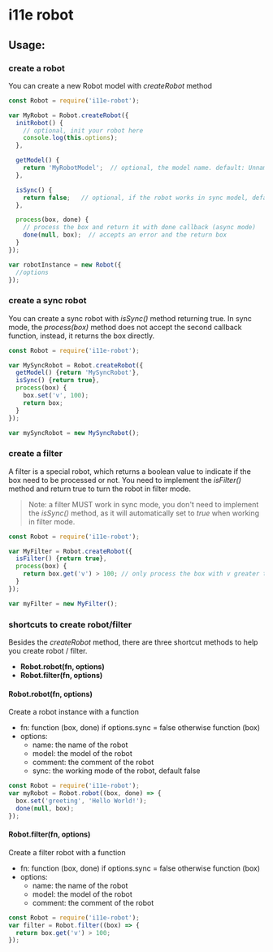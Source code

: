# i11e robot

## Usage:

### create a robot

You can create a new Robot model with *createRobot* method

```javascript
const Robot = require('i11e-robot');

var MyRobot = Robot.createRobot({
  initRobot() {
    // optional, init your robot here
    console.log(this.options);
  },

  getModel() {
    return 'MyRobotModel';  // optional, the model name. default: Unnamed Robot
  },

  isSync() {
    return false;   // optional, if the robot works in sync model, default: false;
  },

  process(box, done) {
    // process the box and return it with done callback (async mode)
    done(null, box);  // accepts an error and the return box
  }
});

var robotInstance = new Robot({
  //options
});
```

### create a sync robot

You can create a sync robot with *isSync()* method returning true. In sync mode, the *process(box)* method does not accept the second callback function, instead, it returns the box directly.

```javascript
const Robot = require('i11e-robot');

var MySyncRobot = Robot.createRobot({
  getModel() {return 'MySyncRobot'},
  isSync() {return true},
  process(box) {
    box.set('v', 100);
    return box;
  }
});

var mySyncRobot = new MySyncRobot();
```

### create a filter

A filter is a special robot, which returns a boolean value to indicate if the box need to be processed or not. You need to implement the *isFilter()* method and return true to turn the robot in filter mode.

> Note: a filter MUST work in sync mode, you don't need to implement the *isSync()* method, as it will automatically set to *true* when working in filter mode.

```javascript
const Robot = require('i11e-robot');

var MyFilter = Robot.createRobot({
  isFilter() {return true},
  process(box) {
    return box.get('v') > 100; // only process the box with v greater than 100
  }
});

var myFilter = new MyFilter();
```

### shortcuts to create robot/filter

Besides the *createRobot* method, there are three shortcut methods to help you create robot / filter.

- **Robot.robot(fn, options)**
- **Robot.filter(fn, options)**

#### Robot.robot(fn, options)

Create a robot instance with a function

- fn: function (box, done) if options.sync = false otherwise function (box)
- options:
  - name: the name of the robot
  - model: the model of the robot
  - comment: the comment of the robot
  - sync: the working mode of the robot, default false

```javascript
const Robot = require('i11e-robot');
var myRobot = Robot.robot((box, done) => {
  box.set('greeting', 'Hello World!');
  done(null, box);
});
```

#### Robot.filter(fn, options)

Create a filter robot with a function
- fn: function (box, done) if options.sync = false otherwise function (box)
- options:
  - name: the name of the robot
  - model: the model of the robot
  - comment: the comment of the robot

```javascript
const Robot = require('i11e-robot');
var filter = Robot.filter((box) => {
  return box.get('v') > 100;
});
```
